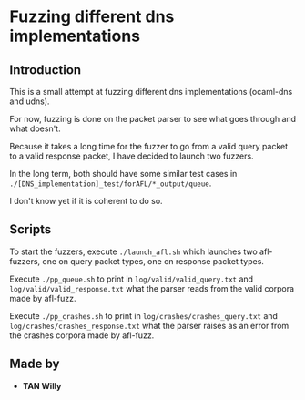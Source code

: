 # Fuzzing different dns implementations

## Introduction

This is a small attempt at fuzzing different dns implementations (ocaml-dns and udns).

For now, fuzzing is done on the packet parser to see what goes through and what doesn't.

Because it takes a long time for the fuzzer to go from a valid query packet to a valid
response packet, I have decided to launch two fuzzers.

In the long term, both should have some similar test cases in 
```./[DNS_implementation]_test/forAFL/*_output/queue```.

I don't know yet if it is coherent to do so.


## Scripts

To start the fuzzers, execute 
```./launch_afl.sh``` which launches two afl-fuzzers,
one on query packet types, one on response packet types.

Execute ```./pp_queue.sh``` to print in ```log/valid/valid_query.txt``` and ```log/valid/valid_response.txt```
what the parser reads from the valid corpora made by afl-fuzz.

Execute ```./pp_crashes.sh``` to print in ```log/crashes/crashes_query.txt``` and 
```log/crashes/crashes_response.txt``` what the parser raises as an error from the crashes corpora
made by afl-fuzz.

## Made by

* **TAN Willy**